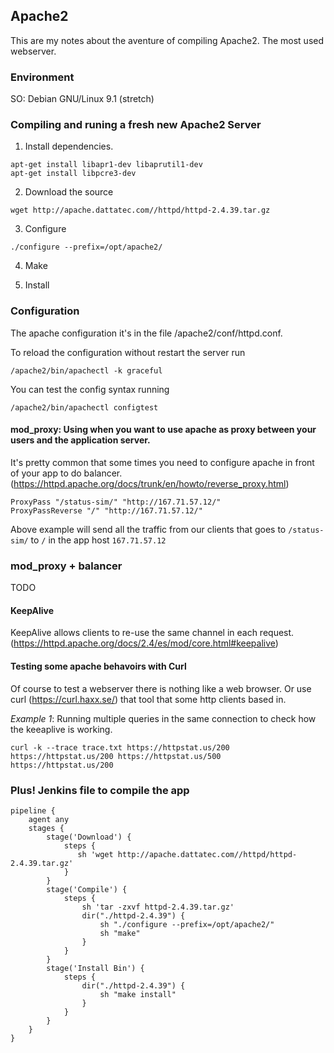 ## Apache2

This are my notes about the aventure of compiling Apache2. The most used webserver.

### Environment
SO: Debian GNU/Linux 9.1 (stretch)

### Compiling and runing a fresh new Apache2 Server
1. Install dependencies.
```
apt-get install libapr1-dev libaprutil1-dev 
apt-get install libpcre3-dev 
```

2. Download the source
```
wget http://apache.dattatec.com//httpd/httpd-2.4.39.tar.gz 
```
3. Configure 
```
./configure --prefix=/opt/apache2/
```
4. Make 

5. Install

### Configuration
The apache configuration it's in the file /apache2/conf/httpd.conf. 

To reload the configuration without restart the server run 
```
/apache2/bin/apachectl -k graceful
```
You can test the config syntax running 
```
/apache2/bin/apachectl configtest
```

#### mod_proxy: Using when you want to use apache as proxy between your users and the application server.

It's pretty common that some times you need to configure apache in front of your app to do balancer. (https://httpd.apache.org/docs/trunk/en/howto/reverse_proxy.html)

```
ProxyPass "/status-sim/" "http://167.71.57.12/"
ProxyPassReverse "/" "http://167.71.57.12/"
```

Above example will send all the traffic from our clients that goes to `/status-sim/` to `/` in the app host `167.71.57.12`

### mod_proxy + balancer
TODO

#### KeepAlive
KeepAlive allows clients to re-use the same channel in each request. (https://httpd.apache.org/docs/2.4/es/mod/core.html#keepalive)

#### Testing some apache behavoirs with Curl
Of course to test a webserver there is nothing like a web browser. Or use curl (https://curl.haxx.se/) that tool that some http clients based in.

*Example 1*: Running multiple queries in the same connection to check how the keeaplive is working.

`curl -k --trace trace.txt https://httpstat.us/200 https://httpstat.us/200 https://httpstat.us/500 https://httpstat.us/200`

### Plus! Jenkins file to compile the app
```
pipeline {
    agent any 
    stages {
        stage('Download') { 
            steps {
               sh 'wget http://apache.dattatec.com//httpd/httpd-2.4.39.tar.gz'
            }
        }
        stage('Compile') { 
            steps {
                sh 'tar -zxvf httpd-2.4.39.tar.gz'
                dir("./httpd-2.4.39") {
                    sh "./configure --prefix=/opt/apache2/"
                    sh "make"
                }
            }
        }
        stage('Install Bin') { 
            steps {
                dir("./httpd-2.4.39") {
                    sh "make install"
                }
            }
        }
    }
}
```


